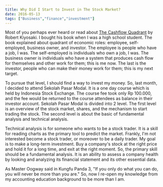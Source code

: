 ```yaml
---
title: Why Did I Start to Invest in The Stock Market?
date: 2016-05-13
tags: ["Business","finance","investment"]
---
```


Most of you perhaps ever heard or read about [The Cashflow Quadrant](http://www.amazon.com/exec/obidos/ASIN/0446677477/mikeleeorg-20) by Robert Kiyosaki. I bought his book when I was a high school student. The book explained about quadrant of economic roles: employee, self-employed, business owner, and investor. The employee is people who have a job, I was. The self-employed is individuals who own a job, I was. The business owner is individuals who have a system that produces cash flow for themselves and other work for them; this is me now. The last is the investor, people who can make their money work for them; this is my next target.

To pursue that level, I should find a way to invest my money. So, last month, I decided to attend Sekolah Pasar Modal. It is a one day course which is held by Indonesia Stock Exchange. The course fee took only Rp 100.000, and the fee would be returned to the course attendees as balance in their investor account. Sekolah Pasar Modal is divided into 2 level. The first level is an overview of the stock market, shares, and the mechanism to start trading the stock. The second level is about the basic of fundamental analysis and technical analysis.

Technical analysis is for someone who wants to be a stock trader. It is a skill for reading charts as the primary tool to predict the market. Frankly, I'm not interested become a stock trader, or moreover to be a daily trader. My goal is to make a long-term investment. Buy a company's stock at the right price and hold it for a long time, and exit at the right moment. So, the primary skill should be a fundamental analysis. It is an ability to assess a company health by looking and analyzing its financial statement and its other essential data.

As Master Oogway said in Kungfu Panda 3, "If you only do what you can do, you will never be more than you are." So, now I re-open my knowledge from my accounting education background to be more than I am.